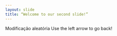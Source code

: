 ```yaml
---
layout: slide
title: “Welcome to our second slide!”
---
```

Modificação aleatória
Use the left arrow to go back!

